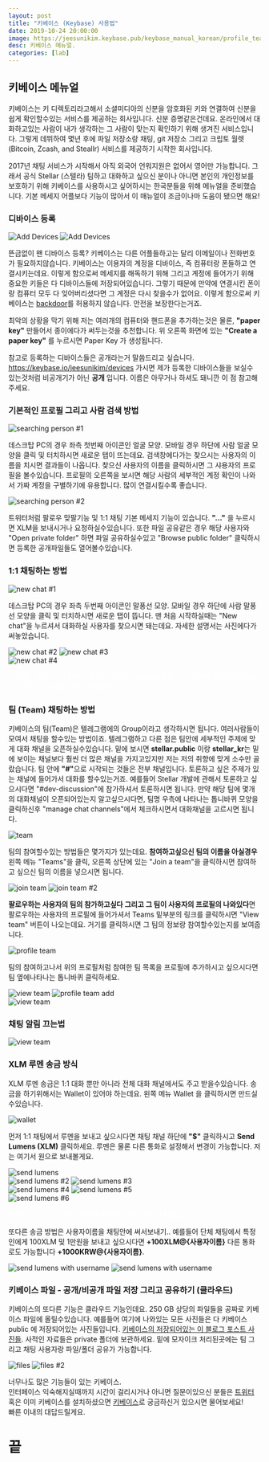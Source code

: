 ```yaml
---
layout: post
title: "키베이스 (Keybase) 사용법"
date: 2019-10-24 20:00:00
image: https://jeesunikim.keybase.pub/keybase_manual_korean/profile_team_add02.jpg
desc: 키베이스 메뉴얼.
categories: [lab]
---
```


<div class="project-description">
	<h2>키베이스 메뉴얼</h2>
</div>

<p>키베이스는 키 디렉토리라고해서 소셜미디아의 신분을 암호화된 키와 연결하여 신분을 쉽게 확인할수있는 서비스를 제공하는 회사입니다. 신분 증명같은건데요. 온라인에서 대화하고있는 사람이 내가 생각하는 그 사람이 맞는지 확인하기 위해 생겨진 서비스입니다. 그렇게 데뷔하여 몇년 후에 파일 저장소랑 채팅, git 저장소 그리고 크립토 월렛 (Bitcoin, Zcash, and Steallr) 서비스를 제공하기 시작한 회사입니다.</p>

<p>2017년 채팅 서비스가 시작해서 아직 외국어 언워지원은 없어서 영어만 가능합니다. 그래서 공식 Stellar (스텔라) 팀하고 대화하고 싶으신 분이나 아니면 본인의 개인정보를 보호하기 위해 키베이스를 사용하시고 싶어하시는 한국분들을 위해 메뉴얼을 준비했습니다. 기본 메세지 어플보다 기능이 많아서 이 매뉴얼이 조금이나마 도움이 됐으면 해요!</p>

<h3>디바이스 등록</h3>

<div class="project-image color--dark inline">
	<img src="https://jeesunikim.keybase.pub/keybase_manual_korean/add_devices01.jpg" alt="Add Devices" />
	<img src="https://jeesunikim.keybase.pub/keybase_manual_korean/add_devices02.jpg" alt="Add Devices" />
</div>

<p>뜬금없이 왠 디바이스 등록? 키베이스는 다른 어플들하고는 달리 이메일이나 전화번호가 필요하지않습니다. 키베이스는 이용자의 계정을 디바이스, 즉 컴퓨터랑 폰들하고 연결시키는데요. 이렇게 함으로써 메세지를 해독하기 위해 그리고 계정에 들어가기 위해 중요한 키들은 다 디바이스들에 저장되어있습니다. 그렇기 때문에 만약에 연결시킨 폰이랑 컴퓨터 모두 다 잊어버리셨다면 그 계정은 다시 찾을수가 없어요. 이렇게 함으로써 키베이스는 <a href="https://terms.naver.com/entry.nhn?docId=3431427&cid=40942&categoryId=32837" alt="backdoor wiki">backdoor</a>를 허용하지 않습니다. 안전을 보장한다는거죠.</p>

<p>최악의 상황을 막기 위해 저는 여러개의 컴퓨터와 핸드폰을 추가하는것은 물론, <strong>"paper key"</strong> 만들어서 종이에다가 써두는것을 추천합니다. 위 오른쪽 화면에 있는 <strong>"Create a paper key"</strong> 를 누르시면 Paper Key 가 생성됩니다.</p>

<p>참고로 등록하는 디바이스들은 공개라는거 말씀드리고 싶습니다. <a href="https://keybase.io/jeesunikim/devices" target="_blank">https://keybase.io/jeesunikim/devices</a> 가시면 제가 등록한 디바이스들을 보실수 있는것처럼 비공개기가 아닌 <strong>공개</strong> 입니다. 이름은 아무거나 하셔도 돼니깐 이 점 참고해주세요.</p>

<h3>기본적인 프로필 그리고 사람 검색 방법</h3>

<div class="project-image color--dark">
	<img src="https://jeesunikim.keybase.pub/keybase_manual_korean/searching_person01.jpg" alt="searching person #1" />
</div>

<p>데스크탑 PC의 경우 좌측 첫번째 아이콘인 얼굴 모양. 모바일 경우 하단에 사람 얼굴 모양을 클릭 및 터치하시면 새로운 탭이 뜨는데요. 검색창에다가는 찾으시는 사용자의 이름을 치시면 결과들이 나옵니다. 찾으신 사용자의 이름을 클릭하시면 그 샤용자의 프로필을 볼수있습니다. 프로필의 오른쪽을 보시면 해당 사람의 세부적인 계정 확인이 나와서 가짜 계정을 구별하기에 유용합니다. 많이 연결시킬수록 좋습니다.</p>

<div class="project-image color--dark">
	<img src="https://jeesunikim.keybase.pub/keybase_manual_korean/searching_person02.jpg" alt="searching person #2" />
</div>

<p>트위터처럼 팔로우 맞팔기능 및 1:1 채팅 기본 메세지 기능이 있습니다. <strong>"..."</strong> 을 누르시면 XLM을 보내시거나 요청하실수있습니다. 또한 파일 공유같은 경우 해당 사용자와 "Open private folder" 하면 파일 공유하실수있고 "Browse public folder" 클릭하시면 등록한 공개파일들도 열어볼수있습니다.</p>

<h3>1:1 채팅하는 방법</h3>

<div class="project-image color--dark">
	<img src="https://jeesunikim.keybase.pub/keybase_manual_korean/newchat_01.jpg" alt="new chat #1" />
</div>

<p>데스크탑 PC의 경우 좌측 두번째 아이콘인 말풍선 모양. 모바일 경우 하단에 사람 말풍선 모양을 클릭 및 터치하시면 새로운 탭이 뜹니다. 맨 처음 시작하실때는 "New chat"을 누르셔서 대화하실 사용자를 찾으시면 돼는데요. 자세한 설명서는 사진에다가 써놓았습니다.</p>

<div class="project-image color--dark inline">
	<img src="https://jeesunikim.keybase.pub/keybase_manual_korean/newchat_02.jpg" alt="new chat #2" />
	<img src="https://jeesunikim.keybase.pub/keybase_manual_korean/newchat_03.jpg" alt="new chat #3" />
</div>

<div class="project-image color--dark">
	<img src="https://jeesunikim.keybase.pub/keybase_manual_korean/newchat_04.jpg" alt="new chat #4" />
	<p style="color: white;">왼쪽에는 최근 1:1 대화한 사용자들 그리고 팀(team) 들이 1:1 사용자들 바로밑에 나옵니다. 팀의 대한 설명은 밑에 써놓았습니다.</p>
</div>

<h3>팀 (Team) 채팅하는 방법</h3>

<p>키베이스의 팀(Team)은 텔레그램에의 Group이라고 생각하시면 됩니다. 여러사람들이 모여서 채팅을 할수있는 방법이죠. 텔레그램하고 다른 점은 팀안에 세부적인 주제에 맞게 대화 채널을 오픈하실수있습니다. 밑에 보시면 <strong>stellar.public</strong> 이랑 <strong>stellar_kr</strong>는 밑에 보이는 채널보다 훨씬 더 많은 채널을 가지고있지만 저는 저의 취향에 맞게 소수만 골랐습니다. 팀 안에 <strong>"#"</strong>으로 시작되는 것들은 전부 채널입니다. 토론하고 싶은 주제가 있는 채널에 들어가서 대화를 할수있는거죠. 예를들어 Stellar 개발에 관해서 토론하고 싶으시다면 "#dev-discussion"에 참가하셔서 토론하시면 됩니다. 만약 해당 팀에 몇개의 대화채널이 오픈되어있는지 알고싶으시다면, 팀명 우측에 나타나는 톱니바퀴 모양을 클릭하신후 "manage chat channels"에서 체크하시면서 대화채널을 고르시면 됩니다.</p>

<div class="project-image color--dark inline">
	<img src="https://jeesunikim.keybase.pub/keybase_manual_korean/team.jpg" alt="team" />
</div>

<p>팀의 참여할수있는 방법들은 몇가지가 있는데요. <strong>참여하고싶으신 팀의 이름을 아실경우</strong> 왼쪽 메뉴 "Teams"을 클릭, 오른쪽 상단에 있는 "Join a team"을 클릭하시면 참여하고 싶으신 팀의 이름을 넣으시면 됩니다. </p>

<div class="project-image color--dark inline">
	<img src="https://jeesunikim.keybase.pub/keybase_manual_korean/join_team01.jpg" alt="join team" />
	<img src="https://jeesunikim.keybase.pub/keybase_manual_korean/join_team02.jpg" alt="join team #2" />
</div>

<p><strong>팔로우하는 사용자의 팀의 참가하고싶다 그리고 그 팀이 사용자의 프로필의 나와있다</strong>면 팔로우하는 사용자의 프로필에 들어가셔서 Teams 밑부분의 링크를 클릭하시면 "View team" 버튼이 나오는데요. 거기를 클릭하시면 그 팀의 정보랑 참여할수있는지를 보여줍니다.</p>

<div class="project-image color--dark">
	<img src="https://jeesunikim.keybase.pub/keybase_manual_korean/profile_team.jpg" alt="profile team" />
</div>

<p>팀의 참여하고나서 위의 프로필처럼 참여한 팀 목록을 프로필에 추가하시고 싶으시다면 팀 옆에나타나는 톱니바퀴 클릭하세요.</p>

<div class="project-image color--dark inline">
	<img src="https://jeesunikim.keybase.pub/keybase_manual_korean/view_team.jpg" alt="view team" />
	<img src="https://jeesunikim.keybase.pub/keybase_manual_korean/profile_team_add01.jpg" alt="profile team add" />
</div>

<div class="project-image color--dark">
	<img src="https://jeesunikim.keybase.pub/keybase_manual_korean/profile_team_add02.jpg" alt="view team" />
</div>

<h3>채팅 알림 끄는법</h3>

<div class="project-image color--dark inline">
	<img src="https://jeesunikim.keybase.pub/keybase_manual_korean/mute_notifications.jpg" alt="view team" />
</div>

<h3>XLM 루멘 송금 방식</h3>

<p>XLM 루멘 송금은 1:1 대화 뿐만 아니라 전체 대화 채널에서도 주고 받을수있습니다. 송금을 하기위해서는 Wallet이 있어야 하는데요. 왼쪽 메뉴 Wallet 을 클릭하시면 만드실수있습니다.</p>

<div class="project-image color--dark">
	<img src="https://jeesunikim.keybase.pub/keybase_manual_korean/wallet.jpg" alt="wallet" />
</div>

<p>먼저 1:1 채팅에서 루멘을 보내고 싶으시다면 채팅 채널 하단에 <strong>"$"</strong> 클릭하시고 <strong>Send Lumens (XLM)</strong> 클릭하세요. 루멘은 물론 다른 통화로 설정해서 변경이 가능합니다. 저는 여기서 원으로 보내볼게요.</p>

<div class="project-image color--dark inline">
	<img src="https://jeesunikim.keybase.pub/keybase_manual_korean/msg_lumens01.jpg" alt="send lumens" />
</div>

<div class="project-image color--dark inline">
	<img src="https://jeesunikim.keybase.pub/keybase_manual_korean/msg_lumens02.jpg" alt="send lumens #2" />
	<img src="https://jeesunikim.keybase.pub/keybase_manual_korean/msg_lumens03.jpg" alt="send lumens #3" />
</div>

<div class="project-image color--dark inline">
	<img src="https://jeesunikim.keybase.pub/keybase_manual_korean/msg_lumens04.jpg" alt="send lumens #4" />
	<img src="https://jeesunikim.keybase.pub/keybase_manual_korean/msg_lumens05.jpg" alt="send lumens #5" />
</div>

<div class="project-image color--dark">
	<img src="https://jeesunikim.keybase.pub/keybase_manual_korean/msg_lumens_06.jpg" alt="send lumens #6" />
	<p style="color: white;">루멘을 주고 받으면 채팅상에서 루멘 주고받은 거래가 나타납니다.</p>
</div>

<p>또다른 송금 방법은 사용자이름을 채팅안에 써서보내기.. 예를들어 단체 채팅에서 특정인에게 100XLM 및 1만원을 보내고 싶으시다면 <strong>+100XLM@{사용자이름}</strong> 다른 통화로도 가능합니다 <strong>+1000KRW@{사용자이름}</strong>.</p>

<div class="project-image color--dark inline">
	<img src="https://jeesunikim.keybase.pub/keybase_manual_korean/msg_lumens_other.jpg" alt="send lumens with username" />
	<img src="https://jeesunikim.keybase.pub/keybase_manual_korean/msg_lumens_other_02.jpg" alt="send lumens with username" />	
</div>

<h3>키베이스 파일 - 공개/비공개 파일 저장 그리고 공유하기 (클라우드)</h3>

<p>키베이스의 또다른 기능은 클라우드 기능인데요. 250 GB 상당의 파일들을 공짜로 키베이스 파일에 올릴수있습니다. 예를들어 여기에 나와있는 모든 사진들은 다 키베이스 public 에 저장되어있는 사진들입니다. <a href="https://keybase.pub/jeesunikim/keybase_manual_korean/" target="_blank">키베이스의 저장되어있는 이 블로그 포스트 사진들</a>. 사적인 자료들은 private 폴더에 보관하세요. 밑에 모자이크 처리된곳에는 팀 그리고 채팅 사용자랑 파일/폴더 공유가 가능합니다.</p>

<div class="project-image color--dark inline">
	<img src="https://jeesunikim.keybase.pub/keybase_manual_korean/files.jpg" alt="files" />
	<img src="https://jeesunikim.keybase.pub/keybase_manual_korean/files_02.jpg" alt="files #2" />	
</div>

<p class="is--centered">너무나도 많은 기능들이 있는 키베이스.<br/>인터페이스 익숙해지실때까지 시간이 걸리시거나 아니면 질문이있으신 분들은 <a href="https://twitter.com/codeandfood/" target="_blank">트위터</a> 혹은 이미 키베이스를 설치하셨으면 <a href="https://keybase.io/jeesunikim/" target="_blank">키베이스</a>로 궁금하신거 있으시면 물어보세요!<br/>빠른 이내의 대답드릴게요.</p>

<h1 class="is--centered">끝</h1>
